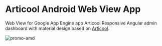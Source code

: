# Articool Android Web View App

Web View for Google App Engine app Articool
Responsive Angular admin dashboard with material design based on
[Articool](https://articooldev.appspot.com).

![promo-amd](screenshots/scr.xcf)

